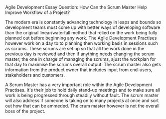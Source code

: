 Agile Development Essay Question: How Can the Scrum Master Help Improve Workflow of a Project?

The modern era is constantly advancing technology in leaps and bounds so development teams must come up with better ways of developing software than the original linear/waterfall method that relied on the work being fully planned out before beginning any work. The Agile Development Practises however work on a day to to planning then working basis in sessions such as scrums. These scrums are set up so that all the work done in the previous day is reviewed and then if anything needs changing the scrum master, the one in charge of managing the scrums, ajust the workplan for that day to maximise the scrums overall output. The scrum master also gets information from the product owner that includes input from end-users, stakeholders and customers.

A Scrum Master has a very important role within the Agile Development Practises. It's their job to hold daily stand-up meetings and to make sure all work is being progressed through steadily without fault. The scrum master will also address if someone is taking on to many projects at once and sort out how that can be ammeded. The crum master however is not the overall boss of the project.
